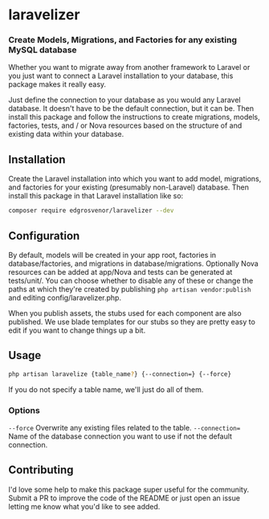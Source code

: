 # laravelizer
### Create Models, Migrations, and Factories for any existing MySQL database

Whether you want to migrate away from another framework to Laravel or you just want to connect a Laravel installation to your database, this package makes it really easy.

Just define the connection to your database as you would any Laravel database. It doesn't have to be the default connection, but it can be. Then install this package and follow the instructions to create migrations, models, factories, tests, and / or Nova resources based on the structure of and existing data within your database.

## Installation
Create the Laravel installation into which you want to add model, migrations, and factories for your existing (presumably non-Laravel) database. Then install this package in that Laravel installation like so:

```bash
composer require edgrosvenor/laravelizer --dev
```

## Configuration
By default, models will be created in your app root, factories in database/factories, and migrations in database/migrations. Optionally Nova resources can be added at app/Nova and tests can be generated at tests/unit/. You can choose whether to disable any of these or change the paths at which they're created by publishing `php artisan vendor:publish` and editing config/laravelizer.php.

When you publish assets, the stubs used for each component are also published. We use blade templates for our stubs so they are pretty easy to edit if you want to change things up a bit.

## Usage

```bash
php artisan laravelize {table_name?} {--connection=} {--force}
```
If you do not specify a table name, we'll just do all of them.

### Options
`--force` Overwrite any existing files related to the table.
`--connection=` Name of the database connection you want to use if not the default connection.

## Contributing

I'd love some help to make this package super useful for the community. Submit a PR to improve the code of the README or just open an issue letting me know what you'd like to see added.

